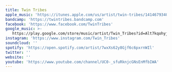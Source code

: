 ```yaml
---
title: Twin Tribes
apple_music: 'https://itunes.apple.com/us/artist/twin-tribes/1414679340'
bandcamp: 'https://twintribes.bandcamp.com'
facebook: 'https://www.facebook.com/TwinTribes'
google_music: >-
   https://play.google.com/store/music/artist/Twin_Tribes?id=Alt7kqohyjtms2phhaxs2bjrjmi
instagram: 'https://www.instagram.com/Twin_Tribes'
soundcloud: ''
spotify: 'https://open.spotify.com/artist/7wxXs62y8Gjf6c6pxrnWIl'
twitter: ''
website: ''
youtube: 'https://www.youtube.com/channel/UC0-_sfuRknjcGNsEnMfbIWA'
---
```

